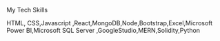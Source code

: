 My Tech Skills

HTML, CSS,Javascript ,React,MongoDB,Node,Bootstrap,Excel,Microsoft Power BI,Microsoft SQL Server ,GoogleStudio,MERN,Solidity,Python
